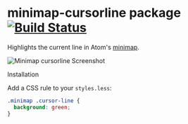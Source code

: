 # minimap-cursorline package [![Build Status](https://travis-ci.org/atom-minimap/minimap-cursorline.svg?branch=master)](https://travis-ci.org/atom-minimap/minimap-cursorline)

Highlights the current line in Atom's [minimap](https://github.com/atom-minimap/minimap).

![Minimap cursorline Screenshot](https://github.com/atom-minimap/minimap-cursorline/blob/master/screenshot.gif?raw=true)

Installation

Add a CSS rule to your `styles.less`:

```css
.minimap .cursor-line {
  background: green;
}
```
